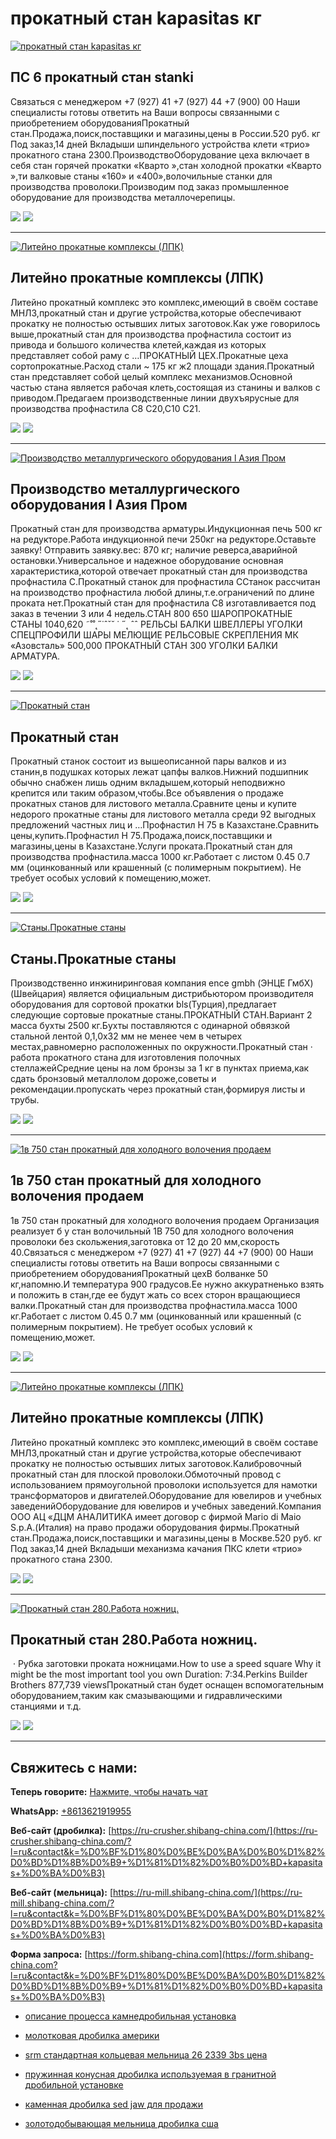 # прокатный стан kapasitas кг

<a href="https://swt.shibang-china.com/?l=ru&img&k=%D0%BF%D1%80%D0%BE%D0%BA%D0%B0%D1%82%D0%BD%D1%8B%D0%B9+%D1%81%D1%82%D0%B0%D0%BD+kapasitas+%D0%BA%D0%B3" target="_blank">![прокатный стан kapasitas кг](http://static.shibang-china.com/all-800x300/420.jpg)</a>

## ПС 6 прокатный стан stanki
Связаться с менеджером +7 (927) 41 +7 (927) 44 +7 (900) 00 Наши специалисты готовы ответить на Ваши вопросы связанными с приобретением оборудованияПрокатный стан.Продажа,поиск,поставщики и магазины,цены в России.520 руб. кг Под заказ,14 дней Вкладыши шпиндельного устройства клети &#171;трио&#187; прокатного стана 2300.ПроизводствоОборудование цеха включает в себя стан горячей прокатки &#171;Кварто &#187;,стан холодной прокатки &#171;Кварто &#187;,ти валковые станы &#171;160&#187; и &#171;400&#187;,волочильные станки для производства проволоки.Производим под заказ промышленное оборудование для производства металлочерепицы.


<a href="https://whatsapp.shibangsoft.com/WhatsApp.php" target="_blank" title="WhatsApp">![](http://static.shibang-china.com/icon/whatsapp.png)</a> <a href="https://swt.shibang-china.com/?l=ru&icon&k=%D0%BF%D1%80%D0%BE%D0%BA%D0%B0%D1%82%D0%BD%D1%8B%D0%B9+%D1%81%D1%82%D0%B0%D0%BD+kapasitas+%D0%BA%D0%B3" target="_blank">![](http://static.shibang-china.com/icon/chat-ru.png)</a>

---

<a href="https://swt.shibang-china.com/?l=ru&img&k=%D0%BF%D1%80%D0%BE%D0%BA%D0%B0%D1%82%D0%BD%D1%8B%D0%B9+%D1%81%D1%82%D0%B0%D0%BD+kapasitas+%D0%BA%D0%B3" target="_blank">![Литейно прокатные комплексы (ЛПК)](http://static.shibang-china.com/all-800x300/463.jpg)</a>

## Литейно прокатные комплексы (ЛПК)
Литейно прокатный комплекс это комплекс,имеющий в своём составе МНЛЗ,прокатный стан и другие устройства,которые обеспечивают прокатку не полностью остывших литых заготовок.Как уже говорилось выше,прокатный стан для производства профнастила состоит из привода и большого количества клетей,каждая из которых представляет собой раму с …ПРОКАТНЫЙ ЦЕХ.Прокатные цеха сортопрокатные.Расход стали ~ 175 кг ж2 площади здания.Прокатный стан представляет собой целый комплекс механизмов.Основной частью стана является рабочая клеть,состоящая из станины и валков с приводом.Предагаем производственные линии двухъярусные для производства профнастила С8 С20,С10 С21.


<a href="https://whatsapp.shibangsoft.com/WhatsApp.php" target="_blank" title="WhatsApp">![](http://static.shibang-china.com/icon/whatsapp.png)</a> <a href="https://swt.shibang-china.com/?l=ru&icon&k=%D0%BF%D1%80%D0%BE%D0%BA%D0%B0%D1%82%D0%BD%D1%8B%D0%B9+%D1%81%D1%82%D0%B0%D0%BD+kapasitas+%D0%BA%D0%B3" target="_blank">![](http://static.shibang-china.com/icon/chat-ru.png)</a>

---

<a href="https://swt.shibang-china.com/?l=ru&img&k=%D0%BF%D1%80%D0%BE%D0%BA%D0%B0%D1%82%D0%BD%D1%8B%D0%B9+%D1%81%D1%82%D0%B0%D0%BD+kapasitas+%D0%BA%D0%B3" target="_blank">![Производство металлургического оборудования l Азия Пром](http://static.shibang-china.com/all-800x300/1279.jpg)</a>

## Производство металлургического оборудования l Азия Пром
Прокатный стан для производства арматуры.Индукционная печь 500 кг на редукторе.Работа индукционной печи 250кг на редукторе.Оставьте заявку! Отправить заявку.вес: 870 кг; наличие реверса,аварийной остановки.Универсальное и надежное оборудование основная характеристика,которой отвечает прокатный стан для производства профнастила С.Прокатный станок для профнастила ССтанок рассчитан на производство профнастила любой длины,т.е.ограничений по длине проката нет.Прокатный стан для профнастила С8 изготавливается под заказ в течении 3 или 4 недель.СТАН 800 650 ШАРОПРОКАТНЫЕ СТАНЫ 1040,620 ˜˚˚˛˝˙ˆˇ˘ ˙ ˝˛ ˆˆ РЕЛЬСЫ БАЛКИ ШВЕЛЛЕРЫ УГОЛКИ СПЕЦПРОФИЛИ ШАРЫ МЕЛЮЩИЕ РЕЛЬСОВЫЕ СКРЕПЛЕНИЯ МК &#171;Азовсталь&#187; 500,000 ПРОКАТНЫЙ СТАН 300 УГОЛКИ БАЛКИ АРМАТУРА.


<a href="https://whatsapp.shibangsoft.com/WhatsApp.php" target="_blank" title="WhatsApp">![](http://static.shibang-china.com/icon/whatsapp.png)</a> <a href="https://swt.shibang-china.com/?l=ru&icon&k=%D0%BF%D1%80%D0%BE%D0%BA%D0%B0%D1%82%D0%BD%D1%8B%D0%B9+%D1%81%D1%82%D0%B0%D0%BD+kapasitas+%D0%BA%D0%B3" target="_blank">![](http://static.shibang-china.com/icon/chat-ru.png)</a>

---

<a href="https://swt.shibang-china.com/?l=ru&img&k=%D0%BF%D1%80%D0%BE%D0%BA%D0%B0%D1%82%D0%BD%D1%8B%D0%B9+%D1%81%D1%82%D0%B0%D0%BD+kapasitas+%D0%BA%D0%B3" target="_blank">![Прокатный стан](http://static.shibang-china.com/all-800x300/731.jpg)</a>

## Прокатный стан
Прокатный станок состоит из вышеописанной пары валков и из станин,в подушках которых лежат цапфы валков.Нижний подшипник обычно снабжен лишь одним вкладышем,который неподвижно крепится или таким образом,чтобы.Все объявления о продаже прокатных станов для листового металла.Сравните цены и купите недорого прокатные станы для листового металла среди 92 выгодных предложений частных лиц и …Профнастил Н 75 в Казахстане.Сравнить цены,купить.Профнастил Н 75.Продажа,поиск,поставщики и магазины,цены в Казахстане.Услуги проката.Прокатный стан для производства профнастила.масса 1000 кг.Работает с листом 0.45 0.7 мм (оцинкованный или крашенный (с полимерным покрытием). Не требует особых условий к помещению,может.


<a href="https://whatsapp.shibangsoft.com/WhatsApp.php" target="_blank" title="WhatsApp">![](http://static.shibang-china.com/icon/whatsapp.png)</a> <a href="https://swt.shibang-china.com/?l=ru&icon&k=%D0%BF%D1%80%D0%BE%D0%BA%D0%B0%D1%82%D0%BD%D1%8B%D0%B9+%D1%81%D1%82%D0%B0%D0%BD+kapasitas+%D0%BA%D0%B3" target="_blank">![](http://static.shibang-china.com/icon/chat-ru.png)</a>

---

<a href="https://swt.shibang-china.com/?l=ru&img&k=%D0%BF%D1%80%D0%BE%D0%BA%D0%B0%D1%82%D0%BD%D1%8B%D0%B9+%D1%81%D1%82%D0%B0%D0%BD+kapasitas+%D0%BA%D0%B3" target="_blank">![Станы.Прокатные станы](http://static.shibang-china.com/all-800x300/50.jpg)</a>

## Станы.Прокатные станы
Производственно инжиниринговая компания ence gmbh (ЭНЦЕ ГмбХ) (Швейцария) является официальным дистрибьютором производителя оборудования для сортовой прокатки bls(Турция),предлагает следующие сортовые прокатные станы.ПРОКАТНЫЙ СТАН.Вариант 2 масса бухты 2500 кг.Бухты поставляются с одинарной обвязкой стальной лентой 0,1,0х32 мм не менее чем в четырех местах,равномерно расположенных по окружности.Прокатный стан&nbsp;&#0183;&#32;работа прокатного стана для изготовления полочных стеллажейСредние цены на лом бронзы за 1 кг в пунктах приема,как сдать бронзовый металлолом дороже,советы и рекомендации.пропускать через прокатный стан,формируя листы и трубы.


<a href="https://whatsapp.shibangsoft.com/WhatsApp.php" target="_blank" title="WhatsApp">![](http://static.shibang-china.com/icon/whatsapp.png)</a> <a href="https://swt.shibang-china.com/?l=ru&icon&k=%D0%BF%D1%80%D0%BE%D0%BA%D0%B0%D1%82%D0%BD%D1%8B%D0%B9+%D1%81%D1%82%D0%B0%D0%BD+kapasitas+%D0%BA%D0%B3" target="_blank">![](http://static.shibang-china.com/icon/chat-ru.png)</a>

---

<a href="https://swt.shibang-china.com/?l=ru&img&k=%D0%BF%D1%80%D0%BE%D0%BA%D0%B0%D1%82%D0%BD%D1%8B%D0%B9+%D1%81%D1%82%D0%B0%D0%BD+kapasitas+%D0%BA%D0%B3" target="_blank">![1в 750 стан прокатный для холодного волочения продаем](http://static.shibang-china.com/all-800x300/256.jpg)</a>

## 1в 750 стан прокатный для холодного волочения продаем
1в 750 стан прокатный для холодного волочения продаем Организация реализует б у стан волочильный 1В 750 для холодного волочения проволоки без скольжения,заготовка от 12 до 20 мм,скорость 40.Связаться с менеджером +7 (927) 41 +7 (927) 44 +7 (900) 00 Наши специалисты готовы ответить на Ваши вопросы связанными с приобретением оборудованияПрокатный цехВ болванке 50 кг,напомню.И температура 900 градусов.Ее нужно аккуратненько взять и положить в стан,где ее будут жать со всех сторон вращающиеся валки.Прокатный стан для производства профнастила.масса 1000 кг.Работает с листом 0.45 0.7 мм (оцинкованный или крашенный (с полимерным покрытием). Не требует особых условий к помещению,может.


<a href="https://whatsapp.shibangsoft.com/WhatsApp.php" target="_blank" title="WhatsApp">![](http://static.shibang-china.com/icon/whatsapp.png)</a> <a href="https://swt.shibang-china.com/?l=ru&icon&k=%D0%BF%D1%80%D0%BE%D0%BA%D0%B0%D1%82%D0%BD%D1%8B%D0%B9+%D1%81%D1%82%D0%B0%D0%BD+kapasitas+%D0%BA%D0%B3" target="_blank">![](http://static.shibang-china.com/icon/chat-ru.png)</a>

---

<a href="https://swt.shibang-china.com/?l=ru&img&k=%D0%BF%D1%80%D0%BE%D0%BA%D0%B0%D1%82%D0%BD%D1%8B%D0%B9+%D1%81%D1%82%D0%B0%D0%BD+kapasitas+%D0%BA%D0%B3" target="_blank">![Литейно прокатные комплексы (ЛПК)](http://static.shibang-china.com/all-800x300/434.jpg)</a>

## Литейно прокатные комплексы (ЛПК)
Литейно прокатный комплекс это комплекс,имеющий в своём составе МНЛЗ,прокатный стан и другие устройства,которые обеспечивают прокатку не полностью остывших литых заготовок.Калибровочный прокатный стан для плоской проволоки.Обмоточный провод с использованием прямоугольной проволоки используется для намотки трансформаторов и двигателей.Оборудование для ювелиров и учебных заведенийОборудование для ювелиров и учебных заведений.Компания ООО АЦ &#171;ДЦМ АНАЛИТИКА имеет договор с фирмой Mario di Maio S.p.A.(Италия) на право продажи оборудования фирмы.Прокатный стан.Продажа,поиск,поставщики и магазины,цены в Москве.520 руб. кг Под заказ,14 дней Вкладыши механизма качания ПКС клети &#171;трио&#187; прокатного стана 2300.


<a href="https://whatsapp.shibangsoft.com/WhatsApp.php" target="_blank" title="WhatsApp">![](http://static.shibang-china.com/icon/whatsapp.png)</a> <a href="https://swt.shibang-china.com/?l=ru&icon&k=%D0%BF%D1%80%D0%BE%D0%BA%D0%B0%D1%82%D0%BD%D1%8B%D0%B9+%D1%81%D1%82%D0%B0%D0%BD+kapasitas+%D0%BA%D0%B3" target="_blank">![](http://static.shibang-china.com/icon/chat-ru.png)</a>

---

<a href="https://swt.shibang-china.com/?l=ru&img&k=%D0%BF%D1%80%D0%BE%D0%BA%D0%B0%D1%82%D0%BD%D1%8B%D0%B9+%D1%81%D1%82%D0%B0%D0%BD+kapasitas+%D0%BA%D0%B3" target="_blank">![Прокатный стан 280.Работа ножниц.](http://static.shibang-china.com/all-800x300/1165.jpg)</a>

## Прокатный стан 280.Работа ножниц.
&nbsp;&#0183;&#32;Рубка заготовки проката ножницами.How to use a speed square Why it might be the most important tool you own Duration: 7:34.Perkins Builder Brothers 877,739 viewsПрокатный стан будет оснащен вспомогательным оборудованием,таким как смазывающими и гидравлическими станциями и т.д.

<a href="https://whatsapp.shibangsoft.com/WhatsApp.php" target="_blank" title="WhatsApp">![](http://static.shibang-china.com/icon/whatsapp.png)</a> <a href="https://swt.shibang-china.com/?l=ru&icon&k=%D0%BF%D1%80%D0%BE%D0%BA%D0%B0%D1%82%D0%BD%D1%8B%D0%B9+%D1%81%D1%82%D0%B0%D0%BD+kapasitas+%D0%BA%D0%B3" target="_blank">![](http://static.shibang-china.com/icon/chat-ru.png)</a>

---
## Свяжитесь с нами:

**Теперь говорите:** [Нажмите, чтобы начать чат](https://swt.shibang-china.com?l=ru&contact&k=%D0%BF%D1%80%D0%BE%D0%BA%D0%B0%D1%82%D0%BD%D1%8B%D0%B9+%D1%81%D1%82%D0%B0%D0%BD+kapasitas+%D0%BA%D0%B3)

**WhatsApp:**  [+8613621919955](https://whatsapp.shibangsoft.com/WhatsApp.php)

**Веб-сайт (дробилка):** [https://ru-crusher.shibang-china.com/](https://ru-crusher.shibang-china.com/?l=ru&contact&k=%D0%BF%D1%80%D0%BE%D0%BA%D0%B0%D1%82%D0%BD%D1%8B%D0%B9+%D1%81%D1%82%D0%B0%D0%BD+kapasitas+%D0%BA%D0%B3)

**Веб-сайт (мельница):** [https://ru-mill.shibang-china.com/](https://ru-mill.shibang-china.com/?l=ru&contact&k=%D0%BF%D1%80%D0%BE%D0%BA%D0%B0%D1%82%D0%BD%D1%8B%D0%B9+%D1%81%D1%82%D0%B0%D0%BD+kapasitas+%D0%BA%D0%B3)

**Форма запроса:** [https://form.shibang-china.com](https://form.shibang-china.com?l=ru&contact&k=%D0%BF%D1%80%D0%BE%D0%BA%D0%B0%D1%82%D0%BD%D1%8B%D0%B9+%D1%81%D1%82%D0%B0%D0%BD+kapasitas+%D0%BA%D0%B3)

* [описание процесса камнедробильная установка](../124/%D0%BE%D0%BF%D0%B8%D1%81%D0%B0%D0%BD%D0%B8%D0%B5%20%D0%BF%D1%80%D0%BE%D1%86%D0%B5%D1%81%D1%81%D0%B0%20%D0%BA%D0%B0%D0%BC%D0%BD%D0%B5%D0%B4%D1%80%D0%BE%D0%B1%D0%B8%D0%BB%D1%8C%D0%BD%D0%B0%D1%8F%20%D1%83%D1%81%D1%82%D0%B0%D0%BD%D0%BE%D0%B2%D0%BA%D0%B0.md)

* [молотковая дробилка америки](../125/%D0%BC%D0%BE%D0%BB%D0%BE%D1%82%D0%BA%D0%BE%D0%B2%D0%B0%D1%8F%20%D0%B4%D1%80%D0%BE%D0%B1%D0%B8%D0%BB%D0%BA%D0%B0%20%D0%B0%D0%BC%D0%B5%D1%80%D0%B8%D0%BA%D0%B8.md)

* [srm стандартная кольцевая мельница 26 2339 3bs цена](../122/srm%20%D1%81%D1%82%D0%B0%D0%BD%D0%B4%D0%B0%D1%80%D1%82%D0%BD%D0%B0%D1%8F%20%D0%BA%D0%BE%D0%BB%D1%8C%D1%86%D0%B5%D0%B2%D0%B0%D1%8F%20%D0%BC%D0%B5%D0%BB%D1%8C%D0%BD%D0%B8%D1%86%D0%B0%2026%202339%203bs%20%D1%86%D0%B5%D0%BD%D0%B0.md)

* [пружинная конусная дробилка используемая в гранитной дробильной установке](../121/%D0%BF%D1%80%D1%83%D0%B6%D0%B8%D0%BD%D0%BD%D0%B0%D1%8F%20%D0%BA%D0%BE%D0%BD%D1%83%D1%81%D0%BD%D0%B0%D1%8F%20%D0%B4%D1%80%D0%BE%D0%B1%D0%B8%D0%BB%D0%BA%D0%B0%20%D0%B8%D1%81%D0%BF%D0%BE%D0%BB%D1%8C%D0%B7%D1%83%D0%B5%D0%BC%D0%B0%D1%8F%20%D0%B2%20%D0%B3%D1%80%D0%B0%D0%BD%D0%B8%D1%82%D0%BD%D0%BE%D0%B9%20%D0%B4%D1%80%D0%BE%D0%B1%D0%B8%D0%BB%D1%8C%D0%BD%D0%BE%D0%B9%20%D1%83%D1%81%D1%82%D0%B0%D0%BD%D0%BE%D0%B2%D0%BA%D0%B5.md)

* [каменная дробилка sed jaw для продажи](../121/%D0%BA%D0%B0%D0%BC%D0%B5%D0%BD%D0%BD%D0%B0%D1%8F%20%D0%B4%D1%80%D0%BE%D0%B1%D0%B8%D0%BB%D0%BA%D0%B0%20sed%20jaw%20%D0%B4%D0%BB%D1%8F%20%D0%BF%D1%80%D0%BE%D0%B4%D0%B0%D0%B6%D0%B8.md)

* [золотодобывающая мельница дробилка сша](../123/%D0%B7%D0%BE%D0%BB%D0%BE%D1%82%D0%BE%D0%B4%D0%BE%D0%B1%D1%8B%D0%B2%D0%B0%D1%8E%D1%89%D0%B0%D1%8F%20%D0%BC%D0%B5%D0%BB%D1%8C%D0%BD%D0%B8%D1%86%D0%B0%20%D0%B4%D1%80%D0%BE%D0%B1%D0%B8%D0%BB%D0%BA%D0%B0%20%D1%81%D1%88%D0%B0.md)
